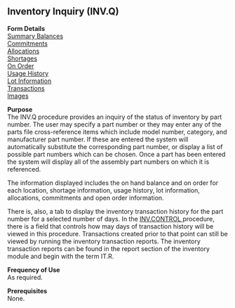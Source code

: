 ##  Inventory Inquiry (INV.Q)

<PageHeader />

**Form Details**  
[ Summary Balances ](INV-Q-1/README.md)   
[ Commitments ](INV-Q-2/README.md)   
[ Allocations ](INV-Q-3/README.md)   
[ Shortages ](INV-Q-4/README.md)   
[ On Order ](INV-Q-5/README.md)   
[ Usage History ](INV-Q-6/README.md)   
[ Lot Information ](INV-Q-7/README.md)   
[ Transactions ](INV-Q-8/README.md)   
[ Images ](INV-Q-9/README.md)   

**Purpose**  
The INV.Q procedure provides an inquiry of the status of inventory by part
number. The user may specify a part number or they may enter any of the parts
file cross-reference items which include model number, category, and
manufacturer part number. If these are entered the system will automatically
substitute the corresponding part number, or display a list of possible part
numbers which can be chosen. Once a part has been entered the system will
display all of the assembly part numbers on which it is referenced.  
  
The information displayed includes the on hand balance and on order for each
location, shortage information, usage history, lot information, allocations,
commitments and open order information.  
  
There is, also, a tab to display the inventory transaction history for the part number for a selected number of days. In the [ INV.CONTROL ](../../INV-ENTRY/INV-CONTROL/README.md) procedure, there is a field that controls how may days of transaction history will be viewed in this procedure. Transactions created prior to that point can still be viewed by running the inventory transaction reports. The inventory transaction reports can be found in the report section of the inventory module and begin with the term IT.R. 

**Frequency of Use**  
As required.

**Prerequisites**  
None.

<badge text= "Version 8.10.57" vertical="middle" />

<PageFooter />